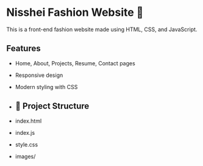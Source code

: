 # Nisshei Fashion Website 👗

This is a front-end fashion website made using HTML, CSS, and JavaScript.

## Features
- Home, About, Projects, Resume, Contact pages
- Responsive design
- Modern styling with CSS

- ## 📁 Project Structure
- index.html
- index.js
- style.css
- images/
